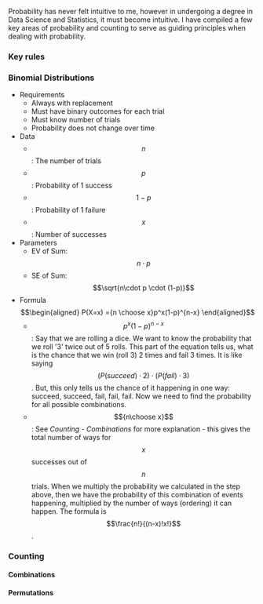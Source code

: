 Probability has never felt intuitive to me, however in undergoing a degree in Data Science and Statistics, it must become intuitive. I have compiled a few key areas of probability and counting to serve as guiding principles when dealing with probability.

### Key rules
### Binomial Distributions
- Requirements
	- Always with replacement
	- Must have binary outcomes for each trial
	- Must know number of trials
	- Probability does not change over time
- Data
	- $$n$$: The number of trials
	- $$p$$: Probability of 1 success
	- $$1-p$$: Probability of 1 failure
	- $$x$$: Number of successes 
- Parameters
	- EV of Sum: $$n\cdot p$$
	- SE of Sum: $$\sqrt{n\cdot p \cdot (1-p)}$$
- Formula  
	$$\begin{aligned}
	  P(X=x) ={n \choose x}p^x(1-p)^{n-x}
  \end{aligned}$$   
	- $$p^x(1-p)^{n-x}$$: Say that we are rolling a dice. We want to know the probability that we roll '3' twice out of 5 rolls. This part of the equation tells us, what is the chance that we win (roll 3) 2 times and fail 3 times. It is like saying $$(P(succeed) \cdot 2)\cdot(P(fail) \cdot 3)$$. But, this only tells us the chance of it happening in one way: succeed, succeed, fail, fail, fail. Now we need to find the probability for all possible combinations.
	- $${n\choose x}$$: See *Counting - Combinations* for more explanation - this gives the total number of ways for $$x$$ successes out of $$n$$ trials. When we multiply the probability we calculated in the step above, then we have the probability of this combination of events happening, multiplied by the number of ways (ordering) it can happen. The formula is $$\frac{n!}{(n-x)!x!}$$.


### Counting
#### Combinations
#### Permutations
